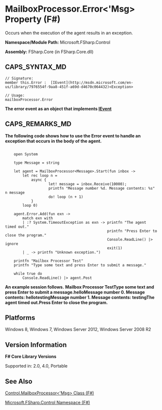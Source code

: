 # MailboxProcessor.Error<'Msg> Property (F#)

Occurs when the execution of the agent results in an exception.

**Namespace/Module Path:** Microsoft.FSharp.Control

**Assembly:** FSharp.Core (in FSharp.Core.dll)


## CAPS_SYNTAX_MD

```
// Signature:
member this.Error :  [IEvent](http://msdn.microsoft.com/en-us/library/7976554f-9aa8-451f-a69d-d4670c064432)<Exception>

// Usage:
mailboxProcessor.Error
```
**The error event as an object that implements [IEvent](http://msdn.microsoft.com/en-us/library/7976554f-9aa8-451f-a69d-d4670c064432)**
## CAPS_REMARKS_MD
**The following code shows how to use the Error event to handle an exception that occurs in the body of the agent.**
```

    open System

    type Message = string

    let agent = MailboxProcessor<Message>.Start(fun inbox ->
        let rec loop n =
            async {
                    let! message = inbox.Receive(10000);
                    printfn "Message number %d. Message contents: %s" n message
                    do! loop (n + 1)
            }
        loop 0)

    agent.Error.Add(fun exn ->
        match exn with
        | :? System.TimeoutException as exn -> printfn "The agent timed out."
                                               printfn "Press Enter to close the program."
                                               Console.ReadLine() |> ignore
                                               exit(1)
        | _ -> printfn "Unknown exception.")

    printfn "Mailbox Processor Test"
    printfn "Type some text and press Enter to submit a message."
      
    while true do
        Console.ReadLine() |> agent.Post
```

**An example session follows.**
**Mailbox Processor TestType some text and press Enter to submit a message.helloMessage number 0. Message contents: hellotestingMessage number 1. Message contents: testingThe agent timed out.Press Enter to close the program.**
## Platforms
Windows 8, Windows 7, Windows Server 2012, Windows Server 2008 R2


## Version Information
**F# Core Library Versions**

Supported in: 2.0, 4.0, Portable




## See Also
[Control.MailboxProcessor&#60;'Msg&#62; Class &#40;F&#35;&#41;](Control.MailboxProcessorL%27MsgR+Class+%28F%23%29.md)

[Microsoft.FSharp.Control Namespace &#40;F&#35;&#41;](Microsoft.FSharp.Control+Namespace+%28F%23%29.md)

